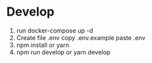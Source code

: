 # Develop
1. run docker-compose up -d
2. Create file .env copy .env.example paste .env
2. npm install or yarn
3. npm run develop or yarn develop